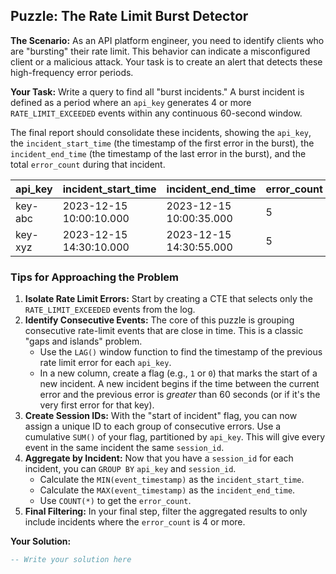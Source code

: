 ## Puzzle: The Rate Limit Burst Detector

**The Scenario:** As an API platform engineer, you need to identify clients who are "bursting" their rate limit. This behavior can indicate a misconfigured client or a malicious attack. Your task is to create an alert that detects these high-frequency error periods.

**Your Task:** Write a query to find all "burst incidents." A burst incident is defined as a period where an `api_key` generates 4 or more `RATE_LIMIT_EXCEEDED` events within any continuous 60-second window.

The final report should consolidate these incidents, showing the `api_key`, the `incident_start_time` (the timestamp of the first error in the burst), the `incident_end_time` (the timestamp of the last error in the burst), and the total `error_count` during that incident.

| **api_key** | **incident_start_time** | **incident_end_time** | **error_count** |
| ----------------- | ----------------------------- | --------------------------- | --------------------- |
| key-abc           | 2023-12-15 10:00:10.000       | 2023-12-15 10:00:35.000     | 5                     |
| key-xyz           | 2023-12-15 14:30:10.000       | 2023-12-15 14:30:55.000     | 5                     |

### Tips for Approaching the Problem

1. **Isolate Rate Limit Errors:** Start by creating a CTE that selects only the `RATE_LIMIT_EXCEEDED` events from the log.
2. **Identify Consecutive Events:** The core of this puzzle is grouping consecutive rate-limit events that are close in time. This is a classic "gaps and islands" problem.
   * Use the `LAG()` window function to find the timestamp of the previous rate limit error for each `api_key`.
   * In a new column, create a flag (e.g., `1` or `0`) that marks the start of a new incident. A new incident begins if the time between the current error and the previous error is *greater* than 60 seconds (or if it's the very first error for that key).
3. **Create Session IDs:** With the "start of incident" flag, you can now assign a unique ID to each group of consecutive errors. Use a cumulative `SUM()` of your flag, partitioned by `api_key`. This will give every event in the same incident the same `session_id`.
4. **Aggregate by Incident:** Now that you have a `session_id` for each incident, you can `GROUP BY` `api_key` and `session_id`.
   * Calculate the `MIN(event_timestamp)` as the `incident_start_time`.
   * Calculate the `MAX(event_timestamp)` as the `incident_end_time`.
   * Use `COUNT(*)` to get the `error_count`.
5. **Final Filtering:** In your final step, filter the aggregated results to only include incidents where the `error_count` is 4 or more.

**Your Solution:**

```sql
-- Write your solution here
```
